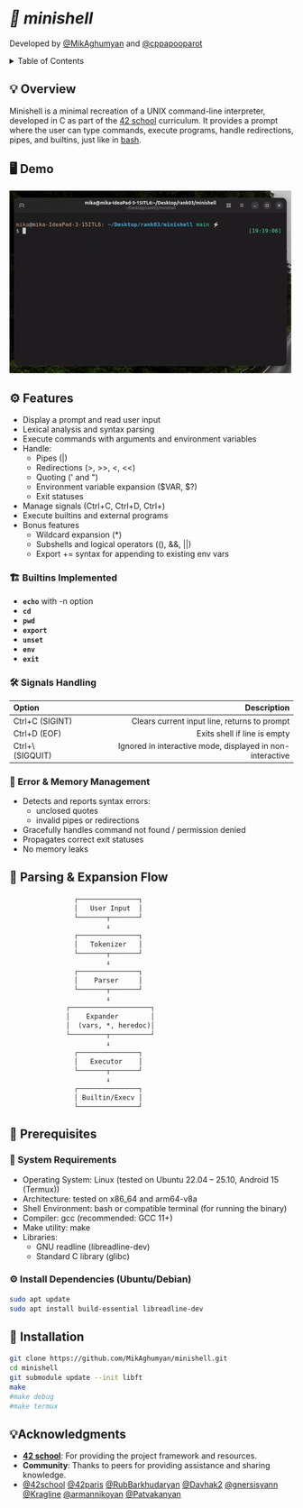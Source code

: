 # *🐚 minishell*

Developed by [@MikAghumyan](https://github.com/MikAghumyan) and [@cppapooparot](https://github.com/cppapooparot)

<details>
<summary>Table of Contents</summary>

- [🐚 minishell](#minishell)
  - [Overview](#overview)
  - [Demo](#demo)
  - [Features](#features)
  - [Parsing & Expansion Flow](#parsing)
  - [Prerequisites](#prerequisites)
  - [Installation](#installation)
  - [Acknowledgments](#acknowledgments)

</details>

## 💡 Overview

Minishell is a minimal recreation of a UNIX command-line interpreter, developed in C as part of the [42 school](https://github.com/42school) curriculum. It provides a prompt where the user can type commands, execute programs, handle redirections, pipes, and builtins, just like in [bash](https://www.gnu.org/software/bash/bash.html).

## 🖥️ Demo
![Minishell Demo](demo.gif)

## ⚙️ Features
+ Display a prompt and read user input
+ Lexical analysis and syntax parsing
+ Execute commands with arguments and environment variables
+ Handle:
	- Pipes (|)
	- Redirections (>, >>, <, <<)
	- Quoting (' and ")
	- Environment variable expansion ($VAR, $?)
	- Exit statuses
+ Manage signals (Ctrl+C, Ctrl+D, Ctrl+\)
+ Execute builtins and external programs
+ Bonus features
    - Wildcard expansion (*)
    - Subshells and logical operators ((), &&, ||)
    - Export += syntax for appending to existing env vars

### 🏗️ Builtins Implemented
+ **`echo`** with -n option
+ **`cd`**
+ **`pwd`**
+ **`export`**
+ **`unset`**
+ **`env`**
+ **`exit`**

### 🛠️ Signals Handling

| Option | Description |
|:------ | -----------:|
| Ctrl+C (SIGINT)| Clears current input line, returns to prompt|
| Ctrl+D (EOF)|	Exits shell if line is empty|
|Ctrl+\ (SIGQUIT)|	Ignored in interactive mode, displayed in non-interactive|

### 🚨 Error & Memory Management
+ Detects and reports syntax errors:
	- unclosed quotes
	- invalid pipes or redirections
+ Gracefully handles command not found / permission denied
+ Propagates correct exit statuses
+ No memory leaks

## 🔄 Parsing & Expansion Flow
``` pgsql 
                ┌───────────────┐
                │   User Input  │
                └───────┬───────┘
                        ↓
                ┌───────────────┐
                │   Tokenizer   │
                └───────┬───────┘
                        ↓
                ┌───────────────┐
                │    Parser     │
                └───────┬───────┘
                        ↓
              ┌────────────────────┐
              │    Expander        │
              │  (vars, *, heredoc)│
              └─────────┬──────────┘
                        ↓
                ┌───────────────┐
                │   Executor    │
                └───────┬───────┘
                        ↓
                ┌───────────────┐
                │ Builtin/Execv │
                └───────────────┘

```
	
## 🧰 Prerequisites

### 🧱 System Requirements
+ Operating System: Linux (tested on Ubuntu 22.04 – 25.10, Android 15 (Termux))
+ Architecture: tested on x86_64 and arm64-v8a
+ Shell Environment: bash or compatible terminal (for running the binary)
+ Compiler: gcc (recommended: GCC 11+)
+ Make utility: make
+ Libraries:
	- GNU readline (libreadline-dev)
	- Standard C library (glibc)

### ⚙️ Install Dependencies (Ubuntu/Debian)
``` bash
sudo apt update
sudo apt install build-essential libreadline-dev
```

## 💽 Installation
```bash
git clone https://github.com/MikAghumyan/minishell.git
cd minishell
git submodule update --init libft
make
#make debug
#make termux
```

## 💡Acknowledgments

- **[42 school](https://github.com/42school)**: For providing the project framework and resources.
- **Community**: Thanks to peers for providing assistance and sharing knowledge.
- [@42school](https://github.com/42school) [@42paris](https://github.com/42paris) [@RubBarkhudaryan](https://github.com/RubBarkhudaryan) [@Davhak2](https://github.com/Davhak2) [@gnersisyann](https://github.com/gnersisyann) [@Kragline](https://github.com/Kragline) [@armannikoyan](https://github.com/armannikoyan) [@Patvakanyan](https://github.com/Patvakanyan)